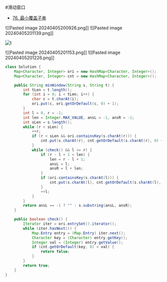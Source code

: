 #滑动窗口 

- [76. 最小覆盖子串](https://leetcode.cn/problems/minimum-window-substring/)

![[Pasted image 20240405200926.png]]
![[Pasted image 20240405201139.png]]

![t](https://assets.leetcode-cn.com/solution-static/76/76_fig1.gif)

![[Pasted image 20240405201153.png]]
![[Pasted image 20240405201226.png]]
```java
class Solution {
    Map<Character, Integer> ori = new HashMap<Character, Integer>();
    Map<Character, Integer> cnt = new HashMap<Character, Integer>();

    public String minWindow(String s, String t) {
        int tLen = t.length();
        for (int i = 0; i < tLen; i++) {
            char c = t.charAt(i);
            ori.put(c, ori.getOrDefault(c, 0) + 1);
        }
        int l = 0, r = -1;
        int len = Integer.MAX_VALUE, ansL = -1, ansR = -1;
        int sLen = s.length();
        while (r < sLen) {
            ++r;
            if (r < sLen && ori.containsKey(s.charAt(r))) {
                cnt.put(s.charAt(r), cnt.getOrDefault(s.charAt(r), 0) + 1);
            }
            while (check() && l <= r) {
                if (r - l + 1 < len) {
                    len = r - l + 1;
                    ansL = l;
                    ansR = l + len;
                }
                if (ori.containsKey(s.charAt(l))) {
                    cnt.put(s.charAt(l), cnt.getOrDefault(s.charAt(l), 0) - 1);
                }
                ++l;
            }
        }
        return ansL == -1 ? "" : s.substring(ansL, ansR);
    }

    public boolean check() {
        Iterator iter = ori.entrySet().iterator(); 
        while (iter.hasNext()) { 
            Map.Entry entry = (Map.Entry) iter.next(); 
            Character key = (Character) entry.getKey(); 
            Integer val = (Integer) entry.getValue(); 
            if (cnt.getOrDefault(key, 0) < val) {
                return false;
            }
        } 
        return true;
    }
}
```